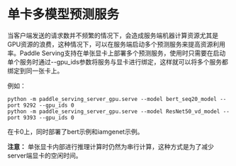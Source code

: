 # 单卡多模型预测服务

当客户端发送的请求数并不频繁的情况下，会造成服务端机器计算资源尤其是GPU资源的浪费，这种情况下，可以在服务端启动多个预测服务来提高资源利用率。Paddle Serving支持在单张显卡上部署多个预测服务，使用时只需要在启动单个服务时通过--gpu_ids参数将服务与显卡进行绑定，这样就可以将多个服务都绑定到同一张卡上。

例如：

```shell
python -m paddle_serving_server_gpu.serve --model bert_seq20_model --port 9292 --gpu_ids 0
python -m paddle_serving_server_gpu.serve --model ResNet50_vd_model --port 9393 --gpu_ids 0
```

在卡0上，同时部署了bert示例和iamgenet示例。

**注意：** 单张显卡内部进行推理计算时仍然为串行计算，这种方式是为了减少server端显卡的空闲时间。 
